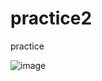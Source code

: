 # practice2
practice

![image](https://github.com/Reyenkar/practice2/assets/146172530/34ebc26b-1fb1-47ed-ad48-169ff7bcca6f)
